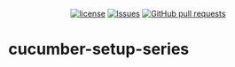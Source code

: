 <p align="center">
  <a href="https://github.com/mingyuchoo/cucumber-setup-series/blob/main/LICENSE"><img alt="license" src="https://img.shields.io/github/license/mingyuchoo/cucumber-setup-series"/></a>
  <a href="https://github.com/mingyuchoo/cucumber-setup-series/issues"><img alt="Issues" src="https://img.shields.io/github/issues/mingyuchoo/cucumber-setup-series?color=appveyor" /></a>
  <a href="https://github.com/mingyuchoo/cucumber-setup-series/pulls"><img alt="GitHub pull requests" src="https://img.shields.io/github/issues-pr/mingyuchoo/cucumber-setup-series?color=appveyor" /></a>
</p>

# cucumber-setup-series